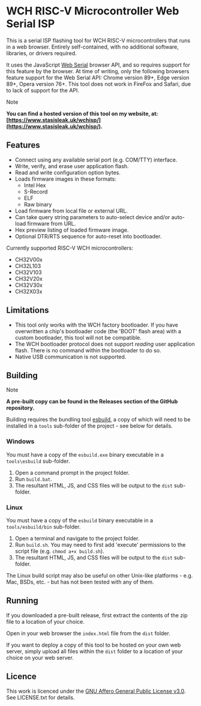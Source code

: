 # WCH RISC-V Microcontroller Web Serial ISP

This is a serial ISP flashing tool for WCH RISC-V microcontrollers that runs in a web browser. Entirely self-contained, with no additional software, libraries, or drivers required.

It uses the JavaScript [Web Serial](https://developer.mozilla.org/en-US/docs/Web/API/SerialPort) browser API, and so requires support for this feature by the browser. At time of writing, only the following browsers feature support for the Web Serial API: Chrome version 89+, Edge version 89+, Opera version 76+. This tool does not work in FireFox and Safari, due to lack of support for the API.

> [!NOTE]
> **You can find a hosted version of this tool on my website, at: [https://www.stasisleak.uk/wchisp/](https://www.stasisleak.uk/wchisp/).**

## Features

* Connect using any available serial port (e.g. COM/TTY) interface.
* Write, verify, and erase user application flash.
* Read and write configuration option bytes.
* Loads firmware images in these formats:
  * Intel Hex
  * S-Record
  * ELF
  * Raw binary
* Load firmware from local file or external URL.
* Can take query string parameters to auto-select device and/or auto-load firmware from URL.
* Hex preview listing of loaded firmware image.
* Optional DTR/RTS sequence for auto-reset into bootloader.

Currently supported RISC-V WCH microcontrollers:

* CH32V00x
* CH32L103
* CH32V103
* CH32V20x
* CH32V30x
* CH32X03x

## Limitations

* This tool only works with the WCH factory bootloader. If you have overwritten a chip's bootloader code (the 'BOOT' flash area) with a custom bootloader, this tool will not be compatible.
* The WCH bootloader protocol does not support *reading* user application flash. There is no command within the bootloader to do so.
* Native USB communication is not supported.

## Building

> [!NOTE]
> **A pre-built copy can be found in the Releases section of the GitHub repository.**

Building requires the bundling tool [esbuild](https://esbuild.github.io/), a copy of which will need to be installed in a `tools` sub-folder of the project - see below for details.

### Windows

You must have a copy of the `esbuild.exe` binary executable in a `tools\esbuild` sub-folder.

1. Open a command prompt in the project folder.
2. Run `build.bat`.
3. The resultant HTML, JS, and CSS files will be output to the `dist` sub-folder.

### Linux

You must have a copy of the `esbuild` binary executable in a `tools/esbuild/bin` sub-folder.

1. Open a terminal and navigate to the project folder.
2. Run `build.sh`. You may need to first add 'execute' permissions to the script file (e.g. `chmod a+x build.sh`).
3. The resultant HTML, JS, and CSS files will be output to the `dist` sub-folder.

The Linux build script may also be useful on other Unix-like platforms - e.g. Mac, BSDs, etc. - but has not been tested with any of them.

## Running

If you downloaded a pre-built release, first extract the contents of the zip file to a location of your choice.

Open in your web browser the `index.html` file from the `dist` folder.

If you want to deploy a copy of this tool to be hosted on your own web server, simply upload all files within the `dist` folder to a location of your choice on your web server.

## Licence

This work is licenced under the [GNU Affero General Public License v3.0](https://www.gnu.org/licenses/agpl-3.0.html). See LICENSE.txt for details.
